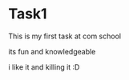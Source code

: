# Task1

This is my first task at com school

its fun and knowledgeable

i like it and killing it :D